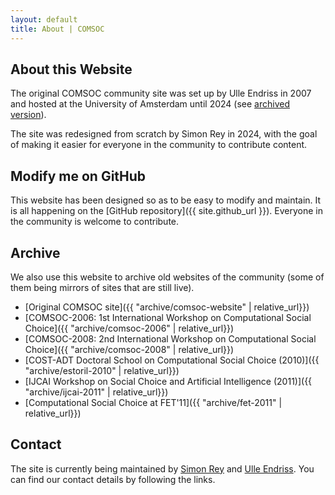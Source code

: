 ```yaml
---
layout: default
title: About | COMSOC
---
```


<section markdown="1">

# About this Website

The original COMSOC community site was set up by Ulle Endriss in 2007 
and hosted at the University of Amsterdam until 2024 (see [archived version](archive/comsoc-website)). 

The site was redesigned from scratch by Simon Rey in 2024, 
with the goal of making it easier for everyone in the community to contribute content.

</section>

<section markdown="1">

## Modify me on GitHub

This website has been designed so as to be easy to modify and maintain. 
It is all happening on the [GitHub repository]({{ site.github_url }}). 
Everyone in the community is welcome to contribute.

</section>

<section markdown="1">

## Archive

We also use this website to archive old websites of the community (some of them being mirrors of sites that are still live).

- [Original COMSOC site]({{ "archive/comsoc-website" | relative_url}})
- [COMSOC-2006: 1st International Workshop on Computational Social Choice]({{ "archive/comsoc-2006" | relative_url}})
- [COMSOC-2008: 2nd International Workshop on Computational Social Choice]({{ "archive/comsoc-2008" | relative_url}})
- [COST-ADT Doctoral School on Computational Social Choice (2010)]({{ "archive/estoril-2010" | relative_url}})
- [IJCAI Workshop on Social Choice and Artificial Intelligence (2011)]({{ "archive/ijcai-2011" | relative_url}})
- [Computational Social Choice at FET'11]({{ "archive/fet-2011" | relative_url}})

</section>

<section markdown="1">

## Contact

The site is currently being maintained by [Simon Rey](https://simonrey.fr/) and [Ulle Endriss](https://staff.science.uva.nl/u.endriss/). 
You can find our contact details by following the links.

</section>


